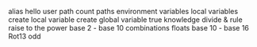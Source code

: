 alias
hello user
path
count paths
environment variables
local variables
create local variable
create global variable
true knowledge
divide & rule
raise to the power
base 2 - base 10
combinations
floats
base 10 - base 16
Rot13
odd
